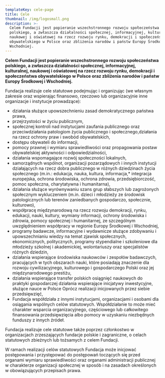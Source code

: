 ```yaml
---
templateKey: cele-page
title: Cele
thumbnail: /img/logosmall.png
description: >-
  Celem Fundacji jest popieranie wszechstronnego rozwoju społeczeństwa
  polskiego, a zwłaszcza działalności społecznej, informacyjnej, kulturalnej,
  naukowej i oświatowej na rzecz rozwoju rynku, demokracji i społeczeństwa
  obywatelskiego w Polsce oraz zbliżenia narodów i państw Europy Środkowej i
  Wschodniej.
---
```

**Celem Fundacji jest popieranie wszechstronnego rozwoju społeczeństwa polskiego, a zwłaszcza działalności społecznej, informacyjnej, kulturalnej, naukowej i oświatowej na rzecz rozwoju rynku, demokracji i społeczeństwa obywatelskiego w Polsce oraz zbliżenia narodów i państw Europy Środkowej i Wschodniej.**

Fundacja realizuje cele statutowe podejmując i organizując (we własnym zakresie oraz wspierając finansowo, rzeczowo lub organizacyjnie inne organizacje i instytucje prowadzące):

* działania służące upowszechnieniu zasad demokratycznego państwa prawa, 
* przejrzystości w życiu publicznym, 
* społecznej kontroli nad instytucjami zaufania publicznego oraz przeciwdziałania patologiom życia publicznego i społecznego,działania na rzecz ochrony praw i swobód obywatelskich,
* dostępu obywateli do informacji, 
* pomocy prawnej i wymiaru sprawiedliwości oraz propagowania postaw obywatelskiej aktywności i odpowiedzialności, 
* działania wspomagające rozwój społeczności lokalnych, 
* samorządnych wspólnot, organizacji pozarządowych i innych instytucji działających na rzecz dobra publicznego w różnych dziedzinach życia społecznego (m.in.: edukacja, nauka, kultura, informacja,* integracja europejska, ochrona środowiska, ochrona zdrowia, przedsiębiorczość, pomoc społeczna, charytatywna i humanitarna), 
* działania służące wyrównywaniu szans grup słabszych lub zagrożonych społecznym wykluczeniem (m.in. dzieci i młodzieży ze środowisk patologicznych lub terenów zaniedbanych gospodarczo, społecznie, kulturowo), 
* współpracę międzynarodową na rzecz rozwoju demokracji, rynku, edukacji, nauki, kultury, wymiany informacji, ochrony środowiska i zdrowia, pomocy społecznej i humanitarnej, ze szczególnym uwzględnieniem współpracy w regionie Europy Środkowej i Wschodniej,
* programy badawcze, informacyjne i wydawnicze służące zdobywaniu i upowszechnianiu wiedzy na temat zjawisk społecznych, ekonomicznych, politycznych, programy stypendialne i szkoleniowe dla młodzieży szkolnej i akademickiej, wolontariuszy oraz specjalistów różnych dziedzin,
* działania wspierające środowiska naukowców i zespołów badawczych, pracujących w tych obszarach nauki, które posiadają znaczenie dla rozwoju cywilizacyjnego, kulturowego i gospodarczego Polski oraz jej międzynarodowego prestiżu, 
* działania wspierające transfer polskich osiągnięć naukowych do praktyki gospodarczej działania wspierające inicjatywy inwestycyjne, służące nauce w Polsce Oprócz realizacji inicjowanych przez siebie przedsięwzięć, 
* Fundacja współdziała z innymi instytucjami, organizacjami i osobami dla osiągania wspólnych celów statutowych. Współdziałanie to może mieć charakter wsparcia organizacyjnego, częściowego lub całkowitego finansowania przedsięwzięcia albo pomocy w uzyskaniu niezbędnych funduszy z innych źródeł.

Fundacja realizuje cele statutowe także poprzez członkostwo w organizacjach zrzeszających fundacje polskie i zagraniczne, o celach statutowych zbieżnych lub tożsamych z celem Fundacji.

W ramach realizacji celów statutowych Fundacja może inicjować postępowania i przystępować do postępowań toczących się przed organami wymiaru sprawiedliwości oraz organami administracji publicznej w charakterze organizacji społecznej w sposób i na zasadach określonych w obowiązujących przepisach prawa.
